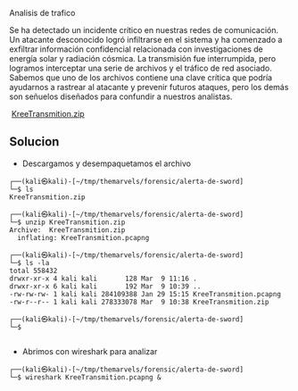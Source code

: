 Analisis de trafico

Se ha detectado un incidente crítico en nuestras redes de comunicación. Un atacante desconocido logró infiltrarse en el sistema y ha comenzado a exfiltrar información confidencial relacionada con investigaciones de energía solar y radiación cósmica. La transmisión fue interrumpida, pero logramos interceptar una serie de archivos y el tráfico de red asociado. Sabemos que uno de los archivos contiene una clave crítica que podría ayudarnos a rastrear al atacante y prevenir futuros ataques, pero los demás son señuelos diseñados para confundir a nuestros analistas.

 [KreeTransmition.zip](https://scilabs.ctfd.io/files/3fa7f99232aa4cb6f42234721d0eb3ae/KreeTransmition.zip?token=eyJ1c2VyX2lkIjoxMDY5LCJ0ZWFtX2lkIjozNzQsImZpbGVfaWQiOjEzNn0.Z820RQ.dcqZq8MkVrj4iNDz3urgSoctQkY "KreeTransmition.zip")

## Solucion

- Descargamos y desempaquetamos el archivo
```
┌──(kali㉿kali)-[~/tmp/themarvels/forensic/alerta-de-sword]
└─$ ls
KreeTransmition.zip
                                                                                                                                                                                                              
┌──(kali㉿kali)-[~/tmp/themarvels/forensic/alerta-de-sword]
└─$ unzip KreeTransmition.zip            
Archive:  KreeTransmition.zip
  inflating: KreeTransmition.pcapng  
                                                                                                                                                                                                              
┌──(kali㉿kali)-[~/tmp/themarvels/forensic/alerta-de-sword]
└─$ ls -la
total 558432
drwxr-xr-x 4 kali kali       128 Mar  9 11:16 .
drwxr-xr-x 6 kali kali       192 Mar  9 10:39 ..
-rw-rw-rw- 1 kali kali 284109388 Jan 29 15:15 KreeTransmition.pcapng
-rw-r--r-- 1 kali kali 278333078 Mar  9 10:38 KreeTransmition.zip
                                                                                                                                                                                                              
┌──(kali㉿kali)-[~/tmp/themarvels/forensic/alerta-de-sword]
└─$ 


```

- Abrimos con wireshark para analizar
```
┌──(kali㉿kali)-[~/tmp/themarvels/forensic/alerta-de-sword]
└─$ wireshark KreeTransmition.pcapng &                                                                                              


```